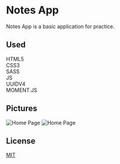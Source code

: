 # Notes App
Notes App is a basic application for practice.

## Used
HTML5 \
CSS3 \
SASS \
JS \
UUIDV4 \
MOMENT.JS

## Pictures
![Home Page](https://i.ibb.co/xMdCTMv/image.png)
![Home Page](https://i.ibb.co/fxKZHs5/image.png)

## License
[MIT](https://choosealicense.com/licenses/mit/)